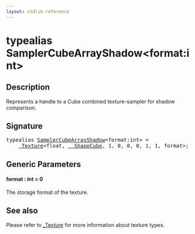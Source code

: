 ```yaml
---
layout: stdlib-reference
---
```


# typealias SamplerCubeArrayShadow\<format:int\>

## Description

Represents a handle to a Cube combined texture-sampler for shadow comparison.

## Signature

<pre>
<span class='code_keyword'>typealias</span> <a href="samplercubearrayshadow-07bg.html" class="code_type">SamplerCubeArrayShadow</a>&lt;format:<span class="code_keyword">int</span>&gt; = 
    <a href="index.html" class="code_type">_Texture</a>&lt;<span class="code_keyword">float</span>, <a href="index.html" class="code_type">__ShapeCube</a>, 1, 0, 0, 0, 1, 1, format&gt;;
</pre>

## Generic Parameters

####  <a id="decl-format"></a>format  : int = 0
The storage format of the texture.


## See also

Please refer to <span class='code'><a href="index.html" class="code_type">_Texture</a></span> for more information about texture types.


